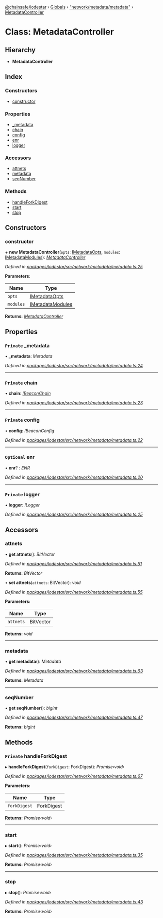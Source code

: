 [@chainsafe/lodestar](../README.md) › [Globals](../globals.md) › ["network/metadata/metadata"](../modules/_network_metadata_metadata_.md) › [MetadataController](_network_metadata_metadata_.metadatacontroller.md)

# Class: MetadataController

## Hierarchy

* **MetadataController**

## Index

### Constructors

* [constructor](_network_metadata_metadata_.metadatacontroller.md#constructor)

### Properties

* [_metadata](_network_metadata_metadata_.metadatacontroller.md#private-_metadata)
* [chain](_network_metadata_metadata_.metadatacontroller.md#private-chain)
* [config](_network_metadata_metadata_.metadatacontroller.md#private-config)
* [enr](_network_metadata_metadata_.metadatacontroller.md#optional-enr)
* [logger](_network_metadata_metadata_.metadatacontroller.md#private-logger)

### Accessors

* [attnets](_network_metadata_metadata_.metadatacontroller.md#attnets)
* [metadata](_network_metadata_metadata_.metadatacontroller.md#metadata)
* [seqNumber](_network_metadata_metadata_.metadatacontroller.md#seqnumber)

### Methods

* [handleForkDigest](_network_metadata_metadata_.metadatacontroller.md#private-handleforkdigest)
* [start](_network_metadata_metadata_.metadatacontroller.md#start)
* [stop](_network_metadata_metadata_.metadatacontroller.md#stop)

## Constructors

###  constructor

\+ **new MetadataController**(`opts`: [IMetadataOpts](../interfaces/_network_metadata_metadata_.imetadataopts.md), `modules`: [IMetadataModules](../interfaces/_network_metadata_metadata_.imetadatamodules.md)): *[MetadataController](_network_metadata_metadata_.metadatacontroller.md)*

*Defined in [packages/lodestar/src/network/metadata/metadata.ts:25](https://github.com/ChainSafe/lodestar/blob/ee8ffa456/packages/lodestar/src/network/metadata/metadata.ts#L25)*

**Parameters:**

Name | Type |
------ | ------ |
`opts` | [IMetadataOpts](../interfaces/_network_metadata_metadata_.imetadataopts.md) |
`modules` | [IMetadataModules](../interfaces/_network_metadata_metadata_.imetadatamodules.md) |

**Returns:** *[MetadataController](_network_metadata_metadata_.metadatacontroller.md)*

## Properties

### `Private` _metadata

• **_metadata**: *Metadata*

*Defined in [packages/lodestar/src/network/metadata/metadata.ts:24](https://github.com/ChainSafe/lodestar/blob/ee8ffa456/packages/lodestar/src/network/metadata/metadata.ts#L24)*

___

### `Private` chain

• **chain**: *[IBeaconChain](../interfaces/_chain_interface_.ibeaconchain.md)*

*Defined in [packages/lodestar/src/network/metadata/metadata.ts:23](https://github.com/ChainSafe/lodestar/blob/ee8ffa456/packages/lodestar/src/network/metadata/metadata.ts#L23)*

___

### `Private` config

• **config**: *IBeaconConfig*

*Defined in [packages/lodestar/src/network/metadata/metadata.ts:22](https://github.com/ChainSafe/lodestar/blob/ee8ffa456/packages/lodestar/src/network/metadata/metadata.ts#L22)*

___

### `Optional` enr

• **enr**? : *ENR*

*Defined in [packages/lodestar/src/network/metadata/metadata.ts:20](https://github.com/ChainSafe/lodestar/blob/ee8ffa456/packages/lodestar/src/network/metadata/metadata.ts#L20)*

___

### `Private` logger

• **logger**: *ILogger*

*Defined in [packages/lodestar/src/network/metadata/metadata.ts:25](https://github.com/ChainSafe/lodestar/blob/ee8ffa456/packages/lodestar/src/network/metadata/metadata.ts#L25)*

## Accessors

###  attnets

• **get attnets**(): *BitVector*

*Defined in [packages/lodestar/src/network/metadata/metadata.ts:51](https://github.com/ChainSafe/lodestar/blob/ee8ffa456/packages/lodestar/src/network/metadata/metadata.ts#L51)*

**Returns:** *BitVector*

• **set attnets**(`attnets`: BitVector): *void*

*Defined in [packages/lodestar/src/network/metadata/metadata.ts:55](https://github.com/ChainSafe/lodestar/blob/ee8ffa456/packages/lodestar/src/network/metadata/metadata.ts#L55)*

**Parameters:**

Name | Type |
------ | ------ |
`attnets` | BitVector |

**Returns:** *void*

___

###  metadata

• **get metadata**(): *Metadata*

*Defined in [packages/lodestar/src/network/metadata/metadata.ts:63](https://github.com/ChainSafe/lodestar/blob/ee8ffa456/packages/lodestar/src/network/metadata/metadata.ts#L63)*

**Returns:** *Metadata*

___

###  seqNumber

• **get seqNumber**(): *bigint*

*Defined in [packages/lodestar/src/network/metadata/metadata.ts:47](https://github.com/ChainSafe/lodestar/blob/ee8ffa456/packages/lodestar/src/network/metadata/metadata.ts#L47)*

**Returns:** *bigint*

## Methods

### `Private` handleForkDigest

▸ **handleForkDigest**(`forkDigest`: ForkDigest): *Promise‹void›*

*Defined in [packages/lodestar/src/network/metadata/metadata.ts:67](https://github.com/ChainSafe/lodestar/blob/ee8ffa456/packages/lodestar/src/network/metadata/metadata.ts#L67)*

**Parameters:**

Name | Type |
------ | ------ |
`forkDigest` | ForkDigest |

**Returns:** *Promise‹void›*

___

###  start

▸ **start**(): *Promise‹void›*

*Defined in [packages/lodestar/src/network/metadata/metadata.ts:35](https://github.com/ChainSafe/lodestar/blob/ee8ffa456/packages/lodestar/src/network/metadata/metadata.ts#L35)*

**Returns:** *Promise‹void›*

___

###  stop

▸ **stop**(): *Promise‹void›*

*Defined in [packages/lodestar/src/network/metadata/metadata.ts:43](https://github.com/ChainSafe/lodestar/blob/ee8ffa456/packages/lodestar/src/network/metadata/metadata.ts#L43)*

**Returns:** *Promise‹void›*
